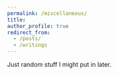 ```yaml
---
permalink: /miscellaneous/
title: 
author_profile: true
redirect_from: 
  - /posts/
  - /writings
---
```


Just random stuff I might put in later.
